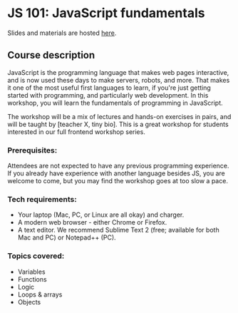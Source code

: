# JS 101: JavaScript fundamentals

Slides and materials are hosted [here](http://teaching-materials.org/js101).

## Course description

JavaScript is the programming language that makes web pages interactive, and is now used these days to make servers, robots, and more. That makes it one of the most useful first languages to learn, if you're just getting started with programming, and particularly web development. In this workshop, you will learn the fundamentals of programming in JavaScript.

The workshop will be a mix of lectures and hands-on exercises in pairs, and will be taught by [teacher X, tiny bio]. This is a great workshop for students interested in our full frontend workshop series.

### Prerequisites:

Attendees are not expected to have any previous programming experience. If you already have experience with another language besides JS, you are welcome to come, but you may find the workshop goes at too slow a pace.

### Tech requirements:

* Your laptop (Mac, PC, or Linux are all okay) and charger.
* A modern web browser - either Chrome or Firefox. 
* A text editor. We recommend Sublime Text 2 (free; available for both Mac and PC) or Notepad++ (PC).

### Topics covered:

* Variables
* Functions
* Logic
* Loops & arrays
* Objects